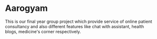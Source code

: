 # Aarogyam
This is our final year group project which provide service of online patient consultancy and also different features like chat with assistant, health blogs, medicine's corner respectively.
